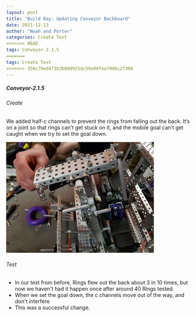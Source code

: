 ```yaml
---
layout: post
title: "Build Day: Updating Conveyor Backboard"
date: 2021-12-13
author: "Noah and Porter"
categories: Create Test
<<<<<<< HEAD
tags: Conveyor-2.1.5
=======
tags: Create Test
>>>>>>> 350c79ed473b3b089925dc59a98fea70d6c2f308
---
```


##### Conveyor-2.1.5
###### Create

We added half-c channels to prevent the rings from falling out the back. It’s on a joint so that rings can’t get stuck on it, and the mobile goal can’t get caught when we try to set the goal down. 

<img class="responsive-img" width="400" src="/assets/pics/building/robot-3/20211213_175828.jpg">

###### Test
- In our test from before, Rings flew out the back about 3 in 10 times, but now we haven't had it happen once after around 40 Rings tested.
- When we set the goal down, the c channels move out of the way, and don't interfere
- This was a successful change.